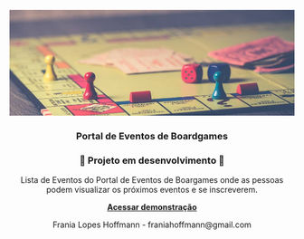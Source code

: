 <br />
<div align="center">
  <a href="https://courageous-hamster-04d02e.netlify.app/">
    <img src="github/header-readme.png" alt="Logo Eventos de Boardgames" />
  </a>

  <h3 align="center">Portal de Eventos de Boardgames</h3>
  <h3>🚧 Projeto em desenvolvimento 🚧</h3>

<p>Lista de Eventos do Portal de Eventos de Boargames onde as pessoas podem visualizar os próximos eventos e se inscreverem.</p>
<a href="eventos-boardgames-6uatbcb6f-mshoffmann.vercel.app"><strong>Acessar demonstração</strong></a>
<p>Frania Lopes Hoffmann - franiahoffmann@gmail.com</p>
<a href="https://www.linkedin.com/in/frania-lopes-hoffmann/"></a>
